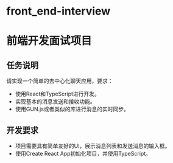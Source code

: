 # front_end-interview
# 前端开发面试项目

## 任务说明
请实现一个简单的去中心化聊天应用，要求：
- 使用React和TypeScript进行开发。
- 实现基本的消息发送和接收功能。
- 使用GUN.js或者类似的库进行消息的实时同步。

## 开发要求
- 项目需要具有简单友好的UI，展示消息列表和发送消息的输入框。
- 使用Create React App初始化项目，并使用TypeScript。
